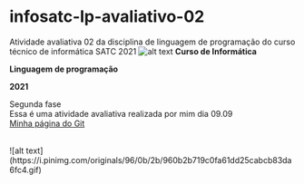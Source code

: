 # infosatc-lp-avaliativo-02
 Atividade avaliativa 02 da disciplina de linguagem de programação do curso técnico de informática SATC 2021
![alt text](https://www1.satc.edu.br/parcelamento_satc/assets/img/logotipo_horizontal.png)
**Curso de Informática** 
<br>

**Linguagem de programação**
<br>

**2021**
<br>

Segunda fase 
<br>
Essa é uma atividade avaliativa realizada por mim dia 09.09
<br>
[Minha página do Git](https://github.com/YasminMichels)

<br>
![alt text](https://i.pinimg.com/originals/96/0b/2b/960b2b719c0fa61dd25cabcb83da6fc4.gif)